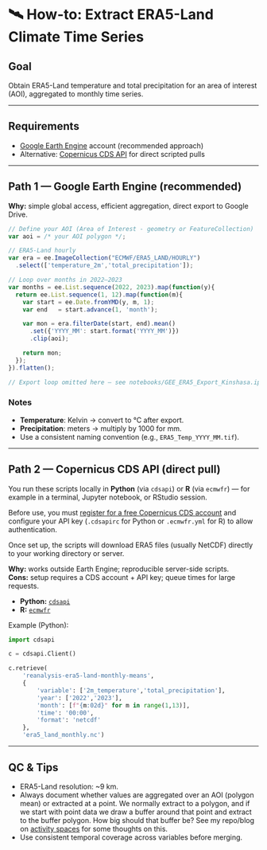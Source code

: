 # 🛰️ How-to: Extract ERA5-Land Climate Time Series

## Goal
Obtain ERA5-Land temperature and total precipitation for an area of interest (AOI), aggregated to monthly time series. 

---

## Requirements
- [Google Earth Engine](https://earthengine.google.com/) account (recommended approach)  
- Alternative: [Copernicus CDS API](https://cds.climate.copernicus.eu/api-how-to) for direct scripted pulls  

---

## Path 1 — Google Earth Engine (recommended)

**Why:** simple global access, efficient aggregation, direct export to Google Drive.  

```js
// Define your AOI (Area of Interest - geometry or FeatureCollection)
var aoi = /* your AOI polygon */;

// ERA5-Land hourly
var era = ee.ImageCollection("ECMWF/ERA5_LAND/HOURLY")
  .select(['temperature_2m','total_precipitation']);

// Loop over months in 2022–2023
var months = ee.List.sequence(2022, 2023).map(function(y){
  return ee.List.sequence(1, 12).map(function(m){
    var start = ee.Date.fromYMD(y, m, 1);
    var end   = start.advance(1, 'month');

    var mon = era.filterDate(start, end).mean()
      .set({'YYYY_MM': start.format('YYYY_MM')})
      .clip(aoi);

    return mon;
  });
}).flatten();

// Export loop omitted here — see notebooks/GEE_ERA5_Export_Kinshasa.ipynb
```

### Notes
- **Temperature**: Kelvin → convert to °C after export.  
- **Precipitation**: meters → multiply by 1000 for mm.  
- Use a consistent naming convention (e.g., `ERA5_Temp_YYYY_MM.tif`).  

---

## Path 2 — Copernicus CDS API (direct pull)

You run these scripts locally in **Python** (via `cdsapi`) or **R** (via `ecmwfr`) — for example in a terminal, Jupyter notebook, or RStudio session.  

Before use, you must [register for a free Copernicus CDS account](https://cds.climate.copernicus.eu/) and configure your API key (`.cdsapirc` for Python or `.ecmwfr.yml` for R) to allow authentication.  

Once set up, the scripts will download ERA5 files (usually NetCDF) directly to your working directory or server.


**Why:** works outside Earth Engine; reproducible server-side scripts.  
**Cons:** setup requires a CDS account + API key; queue times for large requests.

- **Python:** [`cdsapi`](https://pypi.org/project/cdsapi/)  
- **R:** [`ecmwfr`](https://github.com/bluegreen-labs/ecmwfr)  

Example (Python):

```python
import cdsapi

c = cdsapi.Client()

c.retrieve(
    'reanalysis-era5-land-monthly-means',
    {
        'variable': ['2m_temperature','total_precipitation'],
        'year': ['2022','2023'],
        'month': [f"{m:02d}" for m in range(1,13)],
        'time': '00:00',
        'format': 'netcdf'
    },
    'era5_land_monthly.nc')
```

---

## QC & Tips
- ERA5-Land resolution: ~9 km.  
- Always document whether values are aggregated over an AOI (polygon mean) or extracted at a point. We normally extract to a polygon, and if we start with point data we draw a buffer around that point and extract to the buffer polygon. How big should that buffer be? See my repo/blog on [activity spaces](https://github.com/DMParker1/activity-spaces) for some thoughts on this.
- Use consistent temporal coverage across variables before merging.  
